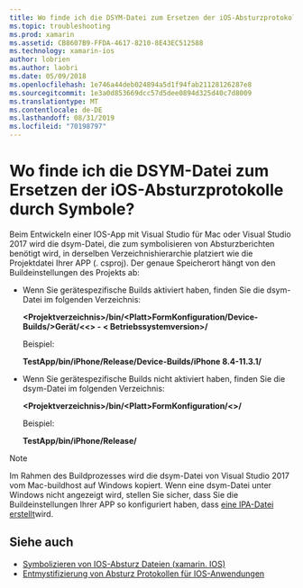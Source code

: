 ```yaml
---
title: Wo finde ich die DSYM-Datei zum Ersetzen der iOS-Absturzprotokolle durch Symbole?
ms.topic: troubleshooting
ms.prod: xamarin
ms.assetid: CB8607B9-FFDA-4617-8210-8E43EC512588
ms.technology: xamarin-ios
author: lobrien
ms.author: laobri
ms.date: 05/09/2018
ms.openlocfilehash: 1e746a44deb024894a5d1f94fab21128126287e8
ms.sourcegitcommit: 1e3a0d853669dcc57d5dee0894d325d40c7d8009
ms.translationtype: MT
ms.contentlocale: de-DE
ms.lasthandoff: 08/31/2019
ms.locfileid: "70198797"
---
```

# <a name="where-can-i-find-the-dsym-file-to-symbolicate-ios-crash-logs"></a>Wo finde ich die DSYM-Datei zum Ersetzen der iOS-Absturzprotokolle durch Symbole?

Beim Entwickeln einer IOS-App mit Visual Studio für Mac oder Visual Studio 2017 wird die dsym-Datei, die zum symbolisieren von Absturzberichten benötigt wird, in derselben Verzeichnishierarchie platziert wie die Projektdatei Ihrer APP (. csproj). Der genaue Speicherort hängt von den Buildeinstellungen des Projekts ab:

- Wenn Sie gerätespezifische Builds aktiviert haben, finden Sie die dsym-Datei im folgenden Verzeichnis:

    **&lt;Projektverzeichnis&gt;/bin/&lt;Platt&gt;FormKonfiguration/Device-Builds/&gt;Gerät/&lt;&lt;&gt; - &lt; Betriebssystemversion&gt;/**

    Beispiel:
  
    **TestApp/bin/iPhone/Release/Device-Builds/iPhone 8.4-11.3.1/**

- Wenn Sie gerätespezifische Builds nicht aktiviert haben, finden Sie die dsym-Datei im folgenden Verzeichnis:

    **&lt;Projektverzeichnis&gt;/bin/&lt;Platt&gt;FormKonfiguration/&lt;&gt;/**

    Beispiel:

    **TestApp/bin/iPhone/Release/**

> [!NOTE]
> Im Rahmen des Buildprozesses wird die dsym-Datei von Visual Studio 2017 vom Mac-buildhost auf Windows kopiert. Wenn eine dsym-Datei unter Windows nicht angezeigt wird, stellen Sie sicher, dass Sie die Buildeinstellungen Ihrer APP so konfiguriert haben, dass [eine IPA-Datei erstellt](~/ios/deploy-test/app-distribution/ipa-support.md)wird.

## <a name="see-also"></a>Siehe auch

- [Symbolizieren von IOS-Absturz Dateien (xamarin. IOS)](https://www.jmillerdev.net/symbolicating-ios-crash-files-xamarin-ios/)
- [Entmystifizierung von Absturz Protokollen für IOS-Anwendungen](https://www.raywenderlich.com/23704/demystifying-ios-application-crash-logs)

